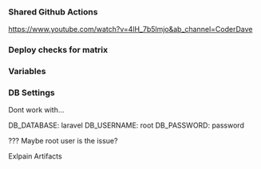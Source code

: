 ### Shared Github Actions

https://www.youtube.com/watch?v=4lH_7b5lmjo&ab_channel=CoderDave


### Deploy checks for matrix

### Variables

### DB Settings

Dont work with...

DB_DATABASE: laravel
DB_USERNAME: root
DB_PASSWORD: password

??? Maybe root user is the issue?

Exlpain Artifacts 
